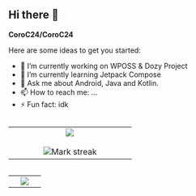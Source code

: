 ## Hi there 👋

**CoroC24/CoroC24**

Here are some ideas to get you started:

- 🔭 I’m currently working on WPOSS & Dozy Project
- 🌱 I’m currently learning Jetpack Compose
- 💬 Ask me about Android, Java and Kotlin.
- 📫 How to reach me: ...
- ⚡ Fun fact: idk

<table border="0" align="left">
  <tr border="0">
    <td width="50%" align="center">
      <img  align="center"  src="https://github-readme-stats.vercel.app/api?username=CoroC24&theme=vue-dark&show_icons=true&count_private=true" />
      <br></br>
      <img  title="🔥 Get streak stats for your profile at git.io/streak-stats" alt="Mark streak" src="https://github-readme-streak-stats.herokuapp.com/?user=CoroC24&theme=vue-dark&hide_border=true" />
    </td>
  </tr>
</table>

<table border="0" align="right">
  <td width="50%" align="center">
    <img  align="center"  src="https://github-readme-stats.anuraghazra1.vercel.app/api/top-langs/?username=CoroC24&theme=vue-dark&hide_border=true&no-bg=true&no-frame=true&langs_count=10"/>
  </td>
  </tr>
</table>

